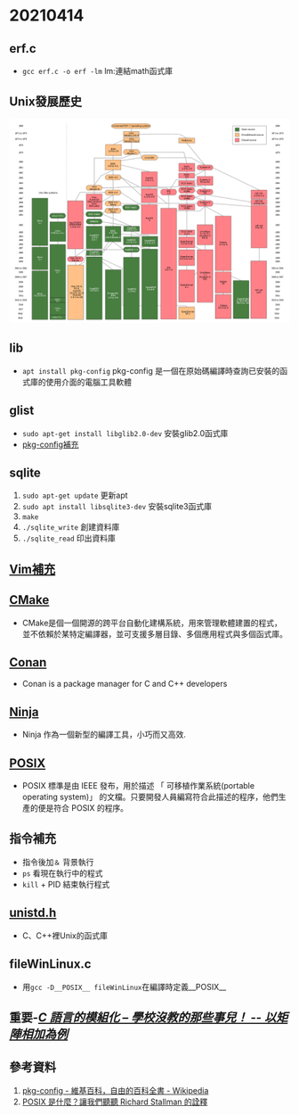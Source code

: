 # 20210414
## erf.c
* `gcc erf.c -o erf -lm` lm:連結math函式庫

## Unix發展歷史
![picture](https://github.com/victor0520/sp109b/blob/main/note/bitmap/Unix_history.png)

## lib 
* `apt install pkg-config` pkg-config 是一個在原始碼編譯時查詢已安裝的函式庫的使用介面的電腦工具軟體

## glist
* `sudo apt-get install libglib2.0-dev` 安裝glib2.0函式庫
* [pkg-config補充](https://www.cntofu.com/book/46/linux_system/1514.md)

## sqlite
1. `sudo apt-get update` 更新apt
2. `sudo apt install libsqlite3-dev` 安裝sqlite3函式庫
3. `make`
4. `./sqlite_write` 創建資料庫
5. `./sqlite_read` 印出資料庫
## [Vim補充](https://gitlab.com/ccc109/sp/-/blob/master/01-sp/vim%E7%B7%A8%E8%BC%AF%E5%99%A8.md)

## [CMake](https://zh.wikipedia.org/wiki/CMake)
* CMake是個一個開源的跨平台自動化建構系統，用來管理軟體建置的程式，並不依賴於某特定編譯器，並可支援多層目錄、多個應用程式與多個函式庫。
## [Conan](https://github.com/conan-io/conan)
* Conan is a package manager for C and C++ developers

## [Ninja](https://www.itread01.com/content/1545131173.html)
* Ninja 作為一個新型的編譯工具，小巧而又高效.
## [POSIX](https://zh.wikipedia.org/wiki/%E5%8F%AF%E7%A7%BB%E6%A4%8D%E6%93%8D%E4%BD%9C%E7%B3%BB%E7%BB%9F%E6%8E%A5%E5%8F%A3)
* POSIX 標準是由 IEEE 發布，用於描述 「 可移植作業系統(portable operating system)」 的文檔。只要開發人員編寫符合此描述的程序，他們生產的便是符合 POSIX 的程序。

## 指令補充
* 指令後加`＆` 背景執行
* `ps` 看現在執行中的程式
* `kill` + PID 結束執行程式

## [unistd.h](https://zh.wikipedia.org/wiki/Unistd.h)
* C、C++裡Unix的函式庫
## fileWinLinux.c
* 用`gcc -D__POSIX__ fileWinLinux`在編譯時定義__POSIX__

## **重要**-[*C 語言的模組化 – 學校沒教的那些事兒！ -- 以矩陣相加為例*](https://shengwen1997.gitbooks.io/program_with_c/content/C_module.html?fbclid=IwAR1dya2AS0fmJZlT_zShqSvlZQz68PwA5RIFtDtTqvTSCkfteiUagTKdeFU)

## 參考資料
1. [pkg-config - 維基百科，自由的百科全書 - Wikipedia](https://zh.wikipedia.org/wiki/Pkg-config)
2. [POSIX 是什麼？讓我們聽聽 Richard Stallman 的詮釋](https://kknews.cc/tech/y5amj3a.html) 